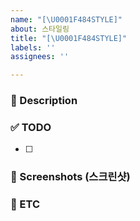 ```yaml
---
name: "[\U0001F484STYLE]"
about: 스타일링
title: "[\U0001F484STYLE]"
labels: ''
assignees: ''

---
```


### 📌 Description
<!-- 어떤 이슈인지 설명해주세요. -->

### ✅ TODO 
<!-- 이슈에 할당된 TODO -->
- [ ] 

### 📸 Screenshots (스크린샷)
<!-- 필요하다면 스크린샷을 첨부 -->

### 📁 ETC
<!-- 기타 추가 사항 -->
